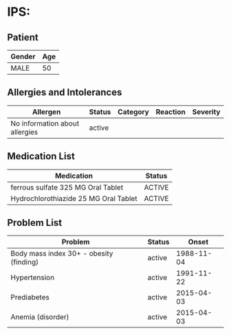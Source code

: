 # IPS:

## Patient

|Gender|Age|
|---|---|
|MALE|50|

## Allergies and Intolerances

|Allergen|Status|Category|Reaction|Severity|
|---|---|---|---|---|
|No information about allergies|active||||

## Medication List

|Medication|Status|
|---|---|
|ferrous sulfate 325 MG Oral Tablet|ACTIVE|
|Hydrochlorothiazide 25 MG Oral Tablet|ACTIVE|

## Problem List

|Problem|Status|Onset|
|---|---|---|
|Body mass index 30+ - obesity (finding)|active|1988-11-04|
|Hypertension|active|1991-11-22|
|Prediabetes|active|2015-04-03|
|Anemia (disorder)|active|2015-04-03|
